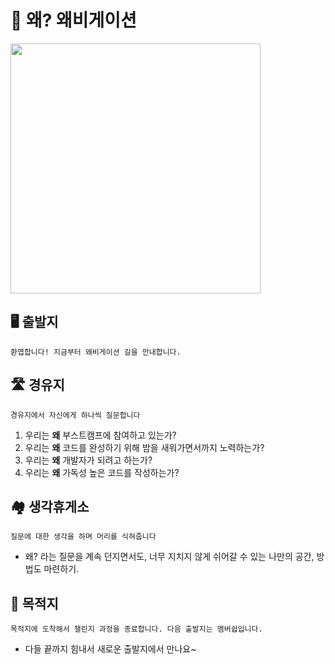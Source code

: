 # 🚎 왜? 왜비게이션

<img width=400 src="https://github.com/user-attachments/assets/667e23f0-08fe-4202-81c1-f3b41f1c5241">


## 🖥️ 출발지

`환엽합니다! 지금부터 왜비게이션 길을 안내합니다.`

## 🛣 경유지

`경유지에서 자신에게 하나씩 질문합니다`

1. 우리는 **왜** 부스트캠프에 참여하고 있는가?
2. 우리는 **왜** 코드를 완성하기 위해 밤을 새워가면서까지 노력하는가?
3. 우리는 **왜** 개발자가 되려고 하는가?
4. 우리는 **왜** 가독성 높은 코드를 작성하는가?

## 🏘️ 생각휴게소
`질문에 대한 생각을 하며 머리를 식혀줍니다`

- 왜? 라는 질문을 계속 던지면서도, 너무 지치지 않게 쉬어갈 수 있는 나만의 공간, 방법도 마련하기.

## 🏁 목적지
`목적지에 도착해서 챌린지 과정을 종료합니다. 다음 출발지는 멤버쉽입니다.`
- 다들 끝까지 힘내서 새로운 출발지에서 만나요~